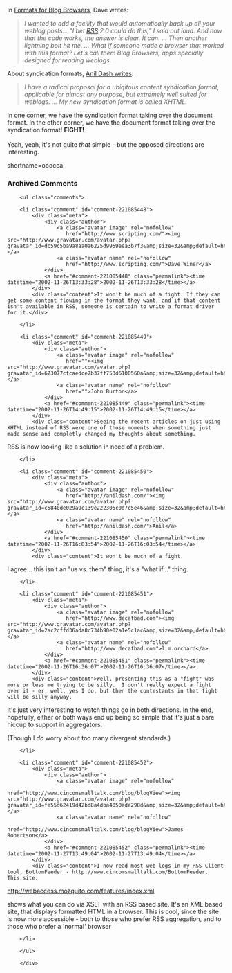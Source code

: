 In <a href="http://backend.userland.com/formatsForBlogBrowsers">Formats for Blog Browsers</a>, Dave writes:<blockquote><i>I wanted to add a facility that would automatically back up all your weblog posts... "I bet <a href="http://www.decafbad.com/twiki/bin/view/Main/RSS">RSS</a> 2.0 could do this," I said out loud. And now that the code works, the answer is clear. It can. ...  Then another lightning bolt hit me. ... What if someone made a browser that worked with this format?  Let's call them Blog Browsers, apps specially designed for reading weblogs.</i></blockquote>About syndication formats, <a href="http://www.dashes.com/anil/index.php?archives/004158.php">Anil Dash writes</a>:<blockquote><i>I have a radical proposal for a ubiqitous content syndication format, applicable for almost any purpose, but extremely well suited for weblogs. ... My new syndication format is called XHTML.</i></blockquote>In one corner, we have the syndication format taking over the document format.  In the other corner, we have the document format taking over the syndication format!  <strong>FIGHT!</strong>
<br /><br />
Yeah, yeah, it's not quite <em>that</em> simple - but the opposed directions are interesting.
<!--more-->
shortname=ooocca

<div id="comments" class="comments archived-comments">
            <h3>Archived Comments</h3>
            
        <ul class="comments">
            
        <li class="comment" id="comment-221085448">
            <div class="meta">
                <div class="author">
                    <a class="avatar image" rel="nofollow" 
                       href="http://www.scripting.com/"><img src="http://www.gravatar.com/avatar.php?gravatar_id=dc59c5ba9a8aa0a6225d9959eea3b7f3&amp;size=32&amp;default=http://mediacdn.disqus.com/1320279820/images/noavatar32.png"/></a>
                    <a class="avatar name" rel="nofollow" 
                       href="http://www.scripting.com/">Dave Winer</a>
                </div>
                <a href="#comment-221085448" class="permalink"><time datetime="2002-11-26T13:33:28">2002-11-26T13:33:28</time></a>
            </div>
            <div class="content">It won't be much of a fight. If they can get some content flowing in the format they want, and if that content isn't available in RSS, someone is certain to write a format driver for it.</div>
            
        </li>
    
        <li class="comment" id="comment-221085449">
            <div class="meta">
                <div class="author">
                    <a class="avatar image" rel="nofollow" 
                       href=""><img src="http://www.gravatar.com/avatar.php?gravatar_id=673077cfcaedce7b37ff753d6100560a&amp;size=32&amp;default=http://mediacdn.disqus.com/1320279820/images/noavatar32.png"/></a>
                    <a class="avatar name" rel="nofollow" 
                       href="">John Burton</a>
                </div>
                <a href="#comment-221085449" class="permalink"><time datetime="2002-11-26T14:49:15">2002-11-26T14:49:15</time></a>
            </div>
            <div class="content">Seeing the recent articles on just using XHTML instead of RSS were one of those moments when something just made sense and completly changed my thoughts about something.

RSS is now looking like a solution in need of a problem.</div>
            
        </li>
    
        <li class="comment" id="comment-221085450">
            <div class="meta">
                <div class="author">
                    <a class="avatar image" rel="nofollow" 
                       href="http://anildash.com/"><img src="http://www.gravatar.com/avatar.php?gravatar_id=c5840de029a9c139e222305c0d7c5e46&amp;size=32&amp;default=http://mediacdn.disqus.com/1320279820/images/noavatar32.png"/></a>
                    <a class="avatar name" rel="nofollow" 
                       href="http://anildash.com/">Anil</a>
                </div>
                <a href="#comment-221085450" class="permalink"><time datetime="2002-11-26T16:03:54">2002-11-26T16:03:54</time></a>
            </div>
            <div class="content">It won't be much of a fight.

I agree... this isn't an "us vs. them" thing, it's a "what if..." thing.</div>
            
        </li>
    
        <li class="comment" id="comment-221085451">
            <div class="meta">
                <div class="author">
                    <a class="avatar image" rel="nofollow" 
                       href="http://www.decafbad.com"><img src="http://www.gravatar.com/avatar.php?gravatar_id=2ac2cffd36ada8c734b90e02a1e5c1ac&amp;size=32&amp;default=http://mediacdn.disqus.com/1320279820/images/noavatar32.png"/></a>
                    <a class="avatar name" rel="nofollow" 
                       href="http://www.decafbad.com">l.m.orchard</a>
                </div>
                <a href="#comment-221085451" class="permalink"><time datetime="2002-11-26T16:36:07">2002-11-26T16:36:07</time></a>
            </div>
            <div class="content">Well, presenting this as a "fight" was more or less me trying to be silly.  I don't really expect a fight over it - er, well, yes I do, but then the contestants in that fight will be silly anyway.

It's just very interesting to watch things go in both directions.  In the end, hopefully, either or both ways end up being so simple that it's just a bare hiccup to support in aggregators.

(Though I *do* worry about too many divergent standards.)</div>
            
        </li>
    
        <li class="comment" id="comment-221085452">
            <div class="meta">
                <div class="author">
                    <a class="avatar image" rel="nofollow" 
                       href="http://www.cincomsmalltalk.com/blog/blogView"><img src="http://www.gravatar.com/avatar.php?gravatar_id=fe55d62419d42bd8a4dba4050ade298d&amp;size=32&amp;default=http://mediacdn.disqus.com/1320279820/images/noavatar32.png"/></a>
                    <a class="avatar name" rel="nofollow" 
                       href="http://www.cincomsmalltalk.com/blog/blogView">James Robertson</a>
                </div>
                <a href="#comment-221085452" class="permalink"><time datetime="2002-11-27T13:49:04">2002-11-27T13:49:04</time></a>
            </div>
            <div class="content">I now read most web logs in my RSS Client tool, BottomFeeder - http://www.cincomsmalltalk.com/BottomFeeder.  This site:

http://webaccess.mozquito.com/features/index.xml

shows what you can do via XSLT with an RSS based site.  It's an XML based site, that displays formatted HTML in a browser.  This is cool, since the site is now more accessible - both to those who prefer RSS aggregation, and to those who prefer a 'normal' browser</div>
            
        </li>
    
        </ul>
    
        </div>
    